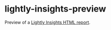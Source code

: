 # lightly-insights-preview
Preview of a [Lightly Insights HTML report](https://lightly-ai.github.io/lightly-insights-preview/).
